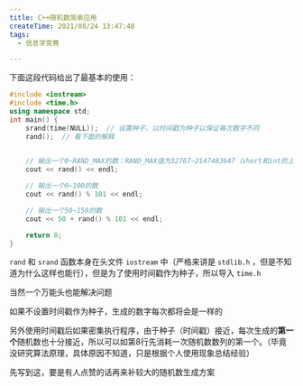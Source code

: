 ```yaml
---
title: C++随机数简单应用
createTime: 2021/08/24 13:47:48
tags:
  - 信息学竞赛

---
```


下面这段代码给出了最基本的使用：

```cpp
#include <iostream>
#include <time.h>
using namespace std;
int main() {
    srand(time(NULL));  // 设置种子，以时间戳为种子以保证每次数字不同
	rand();  // 看下面的解释
	

    // 输出一个0~RAND_MAX的数：RAND_MAX值为32767~2147483647（short和int的上限）
    cout << rand() << endl;

    // 输出一个0~100的数
    cout << rand() % 101 << endl;

    // 输出一个50~150的数
    cout << 50 + rand() % 101 << endl;

    return 0;
}
```
`rand` 和 `srand` 函数本身在头文件 `iostream` 中（严格来讲是 `stdlib.h` ，但是不知道为什么这样也能行），但是为了使用时间戳作为种子，所以导入 `time.h`

当然一个万能头也能解决问题

如果不设置时间戳作为种子，生成的数字每次都将会是一样的

另外使用时间戳后如果密集执行程序，由于种子（时间戳）接近，每次生成的**第一个**随机数也十分接近，所以可以如第8行先消耗一次随机数数列的第一个。（毕竟没研究算法原理，具体原因不知道，只是根据个人使用现象总结经验）

先写到这，要是有人点赞的话再来补较大的随机数生成方案
